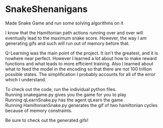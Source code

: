 # SnakeShenanigans
Made Snake Game and run some solving algorithms on it

I know that the Hamiltonian path actions running over and over will eventually lead to the maximum snake score. However, the way I am generating gifs and such will run out of memory before that.

Q-Learning was the main point of the project. It isn't the greatest, and it is nowhere near perfect. However I learned a lot about how to make reward functions and what leads to more efficient training. Also I learned about what to feed the model in the encoding so that there are not 100 trillion possible states. The simplification I probably accounts for all of the error which I understand.


To check out the code, run the individual python files. \
Running snakegame.py gives you the game for you to play \
Running qLearnSnake.py has the agent qLearn the game \
Running HamiltonianSnake.py generates the gif of two hamiltonian cycles because of memory constraints.

Be sure to check out the generated gifs!
